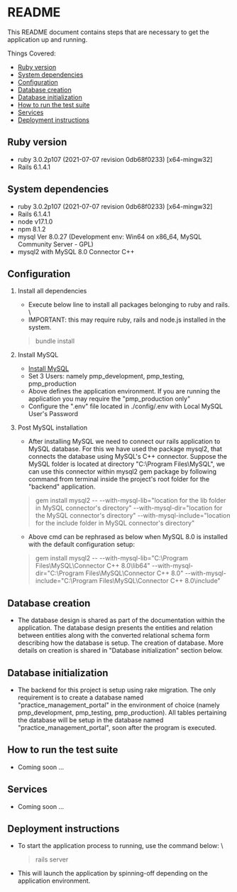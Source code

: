 # README

This README document contains steps that are necessary to get the application up and running.

Things Covered:
- [Ruby version](#ruby-version)
- [System dependencies](#system-dependencies)
- [Configuration](#configuration)
- [Database creation](#database-creation)
- [Database initialization](#database-initialization)
- [How to run the test suite](#how-to-run-the-test-suite)
- [Services](#services)
- [Deployment instructions](#deployment-instructions)

## Ruby version
- ruby 3.0.2p107 (2021-07-07 revision 0db68f0233) \[x64-mingw32\]
- Rails 6.1.4.1

## System dependencies
- ruby 3.0.2p107 (2021-07-07 revision 0db68f0233) \[x64-mingw32\]
- Rails 6.1.4.1
- node v17.1.0
- npm 8.1.2
- mysql  Ver 8.0.27 (Development env: Win64 on x86_64, MySQL Community Server - GPL)
- mysql2 with MySQL 8.0 Connector C++

## Configuration
1. Install all dependencies
    - Execute below line to install all packages belonging to ruby and rails. \
    - IMPORTANT: this may require ruby, rails and node.js installed in the system.

    > bundle install
    
2. Install MySQL
    - [Install MySQL](https://dev.mysql.com/downloads/installer/) 
    - Set 3 Users: namely pmp_development, pmp_testing, pmp_production
    - Above defines the application environment. If you are running the application you may require the "pmp_production only"
    - Configure the ".env" file located in ./config/.env with Local MySQL User's Password

3. Post MySQL installation
    - After installing MySQL we need to connect our rails application to MySQL database. For this we have used the package mysql2, that connects the database using MySQL's C++ connector. Suppose the MySQL folder is located at directory "C:\Program Files\MySQL", we can use this connector within mysql2 gem package by following command from terminal inside the project's root folder for the "backend" application.

    > gem install mysql2 -- --with-mysql-lib="location for the lib folder in MySQL connector's directory" --with-mysql-dir="location for the MySQL connector's directory" --with-mysql-include="location for the include folder in MySQL connector's directory"

    - Above cmd can be rephrased as below when MySQL 8.0 is installed with the default configuration setup:
    
    > gem install mysql2 -- --with-mysql-lib="C:\Program Files\MySQL\Connector C++ 8.0\lib64" --with-mysql-dir="C:\Program Files\MySQL\Connector C++ 8.0" --with-mysql-include="C:\Program Files\MySQL\Connector C++ 8.0\include"


## Database creation
- The database design is shared as part of the documentation within the application. The database design presents the entities and relation between entities along with the converted relational schema form describing how the database is setup. The creation of database. More details on creation is shared in "Database initialization" section below.

## Database initialization
- The backend for this project is setup using rake migration. The only requirement is to create a database named "practice_management_portal" in the environment of choice (namely pmp_development, pmp_testing, pmp_production). All tables pertaining the database will be setup in the database named "practice_management_portal", soon after the program is executed.

## How to run the test suite
- Coming soon ...

## Services
- Coming soon ...

## Deployment instructions
- To start the application process to running, use the command below: \
    > rails server

- This will launch the application by spinning-off depending on the application environment.
